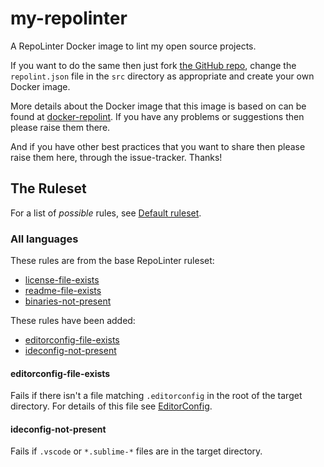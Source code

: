 # my-repolinter

A RepoLinter Docker image to lint my open source projects.

If you want to do the same then just fork [the GitHub repo](https://github.com/markbirbeck/my-repolinter), change the `repolint.json` file in the `src` directory as appropriate and create your own Docker image.

More details about the Docker image that this image is based on can be found at [docker-repolint](https://github.com/markbirbeck/docker-repolinter). If you have any problems or suggestions then please raise them there.

And if you have other best practices that you want to share then please raise them here, through the issue-tracker. Thanks!

## The Ruleset

For a list of *possible* rules, see [Default ruleset](https://github.com/todogroup/repolinter/blob/master/README.md#default-ruleset).

### All languages

These rules are from the base RepoLinter ruleset:
* [license-file-exists](https://github.com/todogroup/repolinter/blob/master/README.md#license-file-exists)
* [readme-file-exists](https://github.com/todogroup/repolinter/blob/master/README.md#readme-file-exists)
* [binaries-not-present](https://github.com/todogroup/repolinter/blob/master/README.md#binaries-not-present)

These rules have been added:
* [editorconfig-file-exists](#editorconfig-file-exists)
* [ideconfig-not-present](#ideconfig-not-present)

#### editorconfig-file-exists

Fails if there isn't a file matching ```.editorconfig``` in the root of the target directory. For details of this file see [EditorConfig](http://editorconfig.org/).

#### ideconfig-not-present

Fails if `.vscode` or `*.sublime-*` files are in the target directory.
